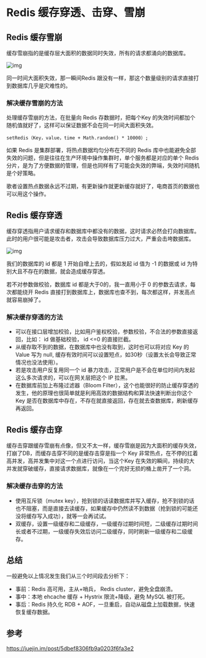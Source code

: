 # Redis 缓存穿透、击穿、雪崩

## Redis 缓存雪崩

缓存雪崩指的是缓存层大面积的数据同时失效，所有的请求都涌向的数据库。

![img](https://user-gold-cdn.xitu.io/2019/11/3/16e30d2c5e17899c?imageView2/0/w/1280/h/960/ignore-error/1)

同一时间大面积失效，那一瞬间Redis 跟没有一样，那这个数量级别的请求直接打到数据库几乎是灾难性的。

### 解决缓存雪崩的方法

处理缓存雪崩的方法，在批量向 Redis 存数据时，把每个Key 的失效时间都加个随机值就好了，这样可以保证数据不会在同一时间大面积失效。

```
setRedis（Key，value，time + Math.random() * 10000）;
```

如果 Redis 是集群部署，将热点数据均匀分布在不同的 Redis 库中也能避免全部失效的问题，但是往往在生产环境中操作集群时，单个服务都是对应的单个 Redis 分片，是为了方便数据的管理，但是也同样有了可能会失效的弊端，失效时间随机是个好策略。

歌者设置热点数据永远不过期，有更新操作就更新缓存就好了，电商首页的数据也可以用这个操作。

## Redis 缓存穿透

缓存穿透指用户请求缓存和数据库中都没有的数据，这时请求必然会打向数据库。此时的用户很可能是攻击者，攻击会导致数据库压力过大，严重会击垮数据库。

![img](https://user-gold-cdn.xitu.io/2019/11/3/16e30d1847df0faf?imageView2/0/w/1280/h/960/ignore-error/1)

我们的数据库的 id 都是 1 开始自增上去的，假如发起 id 值为 -1 的数据或 id 为特别大且不存在的数据，就会造成缓存穿透。

若不对参数做校验，数据库 id 都是大于0的，我一直用小于 0 的参数去请求，每次都能绕开 Redis 直接打到数据库上，数据库也查不到，每次都这样，并发高点就容易崩掉了。

### 解决缓存穿透的方法

* 可以在接口层增加校验，比如用户鉴权校验，参数校验，不合法的参数直接返回，比如： id 做基础校验， id <=0 的直接拦截。
* 从缓存取不到的数据，在数据库中也没有取到，这时也可以将对应 Key 的Value 写为 null, 缓存有效时间可以设置短点，如30秒（设置太长会导致正常情况也没法使用）。
* 若是攻击用户反复用同一个 id 暴力攻击，正常用户是不会在单位时间内发起这么多次请求的，可以在网关层把这个 IP 拉黑。
* 在数据库前加上布隆过滤器（Bloom Filter），这个也能很好的防止缓存穿透的发生，他的原理也很简单就是利用高效的数据结构和算法快速判断出你这个Key 是否在数据库中存在，不存在就直接返回，存在就去查数据库，刷新缓存再返回。

## Redis 缓存击穿

缓存击穿跟缓存雪崩有点像，但又不太一样，缓存雪崩是因为大面积的缓存失效，打崩了DB，而缓存击穿不同的是缓存击穿是指一个 Key 非常热点，在不停的扛着高并发，高并发集中对这一个点进行访问，当这个Key 在失效的瞬间，持续的大并发就穿破缓存，直接请求数据库，就像在一个完好无损的桶上凿开了一个洞。

### 解决缓存击穿的方法

* 使用互斥锁（mutex key），抢到锁的话读数据库并写入缓存，抢不到锁的话也不阻塞，而是直接去读缓存，如果缓存中仍然读不到数据（抢到锁的可能还没将缓存写入成功），就等一会再试试。
* 双缓存，设置一级缓存和二级缓存，一级缓存过期时间短，二级缓存过期时间长或者不过期，一级缓存失效后访问二级缓存，同时刷新一级缓存和二级缓存。

## 总结

一般避免以上情况发生我们从三个时间段去分析下：

* 事前：Redis 高可用，主从+哨兵， Redis cluster，避免全盘崩溃。
* 事中：本地 ehcache 缓存 + Hystrix 限流+降级，避免 MySQL 被打死。
* 事后：Redis 持久化 RDB + AOF，一旦重启，自动从磁盘上加载数据，快速恢复缓存数据。

## 参考

https://juejin.im/post/5dbef8306fb9a0203f6fa3e2